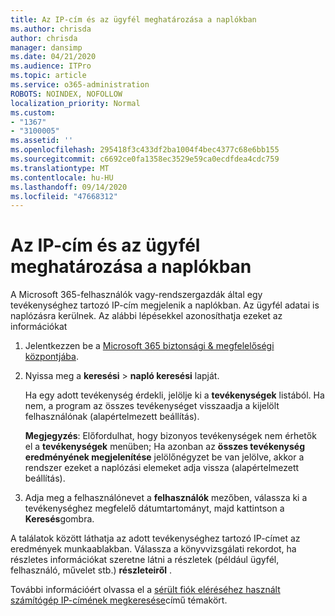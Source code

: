 ```yaml
---
title: Az IP-cím és az ügyfél meghatározása a naplókban
ms.author: chrisda
author: chrisda
manager: dansimp
ms.date: 04/21/2020
ms.audience: ITPro
ms.topic: article
ms.service: o365-administration
ROBOTS: NOINDEX, NOFOLLOW
localization_priority: Normal
ms.custom:
- "1367"
- "3100005"
ms.assetid: ''
ms.openlocfilehash: 295418f3c433df2ba1004f4bec4377c68e6bb155
ms.sourcegitcommit: c6692ce0fa1358ec3529e59ca0ecdfdea4cdc759
ms.translationtype: MT
ms.contentlocale: hu-HU
ms.lasthandoff: 09/14/2020
ms.locfileid: "47668312"
---
```

# <a name="identify-ip-address-and-client-in-audit-logs"></a>Az IP-cím és az ügyfél meghatározása a naplókban

A Microsoft 365-felhasználók vagy-rendszergazdák által egy tevékenységhez tartozó IP-cím megjelenik a naplókban. Az ügyfél adatai is naplózásra kerülnek. Az alábbi lépésekkel azonosíthatja ezeket az információkat

1. Jelentkezzen be a [Microsoft 365 biztonsági & megfelelőségi központjába](https://protection.office.com/).

2. Nyissa meg a **keresési**  >  **napló keresési** lapját.

   Ha egy adott tevékenység érdekli, jelölje ki a **tevékenységek** listából. Ha nem, a program az összes tevékenységet visszaadja a kijelölt felhasználónak (alapértelmezett beállítás).

   **Megjegyzés**: Előfordulhat, hogy bizonyos tevékenységek nem érhetők el a **tevékenységek** menüben; Ha azonban az **összes tevékenység eredményének megjelenítése** jelölőnégyzet be van jelölve, akkor a rendszer ezeket a naplózási elemeket adja vissza (alapértelmezett beállítás).

3. Adja meg a felhasználónevet a **felhasználók** mezőben, válassza ki a tevékenységhez megfelelő dátumtartományt, majd kattintson a **Keresés**gombra.

A találatok között láthatja az adott tevékenységhez tartozó IP-címet az eredmények munkaablakban. Válassza a könyvvizsgálati rekordot, ha részletes információkat szeretne látni a részletek (például ügyfél, felhasználó, művelet stb.) **részleteiről** .

További információért olvassa el a [sérült fiók eléréséhez használt számítógép IP-címének megkeresése](https://docs.microsoft.com/microsoft-365/compliance/auditing-troubleshooting-scenarios#find-the-ip-address-of-the-computer-used-to-access-a-compromised-account)című témakört.
